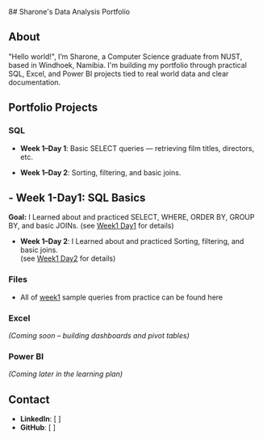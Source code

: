 8# Sharone's Data Analysis Portfolio

## About
"Hello world!", I’m Sharone, a Computer Science graduate from NUST, based in Windhoek, Namibia. I'm building my portfolio through practical SQL, Excel, and Power BI projects tied to real world data and clear documentation.

## Portfolio Projects

### SQL
- **Week 1–Day 1**: Basic SELECT queries — retrieving film titles, directors, etc.  
  
- **Week 1–Day 2**: Sorting, filtering, and basic joins.  

## - **Week 1-Day1**: SQL Basics
**Goal:**  I Learned about and practiced SELECT, WHERE, ORDER BY, GROUP BY, and basic JOINs.
(see [Week1 Day1](https://github.com/Sharonevv/Data-Analysis-Portfolio/tree/main/week1) for details)

- **Week 1–Day 2**: I Learned about and practiced Sorting, filtering, and basic joins.  
  (see [Week1 Day2](https://thelinkgoeshere.com) for details)

### Files
- All of [week1]([https://thelinkgoeshere.com](https://github.com/Sharonevv/Data-Analysis-Portfolio/tree/main/week1)) sample queries from practice can be found here 


### Excel
*(Coming soon – building dashboards and pivot tables)*

### Power BI
*(Coming later in the learning plan)*

## Contact
- **LinkedIn**: [  ]  
- **GitHub**: [  ]
